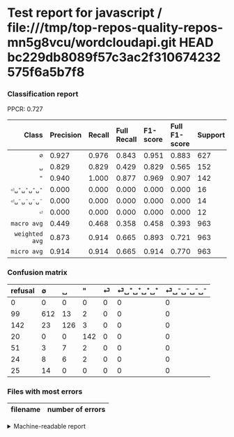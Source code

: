 # Test report for javascript / file:///tmp/top-repos-quality-repos-mn5g8vcu/wordcloudapi.git HEAD bc229db8089f57c3ac2f310674232575f6a5b7f8

### Classification report

PPCR: 0.727

| Class | Precision | Recall | Full Recall | F1-score | Full F1-score | Support | Full Support | PPCR |
|------:|:----------|:-------|:------------|:---------|:---------|:--------|:-------------|:-----|
| `∅` | 0.927| 0.976| 0.843| 0.951| 0.883| 627| 726| 0.864 |
| `␣` | 0.829| 0.829| 0.429| 0.829| 0.565| 152| 294| 0.517 |
| `"` | 0.940| 1.000| 0.877| 0.969| 0.907| 142| 162| 0.877 |
| `⏎␣⁺␣⁺␣⁺␣⁺` | 0.000| 0.000| 0.000| 0.000| 0.000| 16| 40| 0.400 |
| `⏎␣⁻␣⁻␣⁻␣⁻` | 0.000| 0.000| 0.000| 0.000| 0.000| 14| 39| 0.359 |
| `⏎` | 0.000| 0.000| 0.000| 0.000| 0.000| 12| 63| 0.190 |
| `macro avg` | 0.449| 0.468| 0.358| 0.458| 0.393| 963| 1324| 0.727 |
| `weighted avg` | 0.873| 0.914| 0.665| 0.893| 0.721| 963| 1324| 0.727 |
| `micro avg` | 0.914| 0.914| 0.665| 0.914| 0.770| 963| 1324| 0.727 |

### Confusion matrix

|refusal|  ∅| ␣| "| ⏎| ⏎␣⁺␣⁺␣⁺␣⁺| ⏎␣⁻␣⁻␣⁻␣⁻| 
|:---|:---|:---|:---|:---|:---|:---|
|0 |0 |0 |0 |0 |0 |0 |
|99 |612 |13 |2 |0 |0 |0 |
|142 |23 |126 |3 |0 |0 |0 |
|20 |0 |0 |142 |0 |0 |0 |
|51 |3 |7 |2 |0 |0 |0 |
|24 |8 |6 |2 |0 |0 |0 |
|25 |14 |0 |0 |0 |0 |0 |

### Files with most errors

| filename | number of errors|
|:----:|:-----|

<details>
    <summary>Machine-readable report</summary>
```json
{
  "cl_report": {"\"": {"f1-score": 0.969283276450512, "precision": 0.9403973509933775, "recall": 1.0, "support": 142}, "macro avg": {"f1-score": 0.4582132659867526, "precision": 0.44943624111452624, "recall": 0.4675039872408293, "support": 963}, "micro avg": {"f1-score": 0.913811007268951, "precision": 0.9138110072689511, "recall": 0.9138110072689511, "support": 963}, "weighted avg": {"f1-score": 0.89298641491554, "precision": 0.8732465460447141, "recall": 0.9138110072689511, "support": 963}, "\u2205": {"f1-score": 0.951048951048951, "precision": 0.9272727272727272, "recall": 0.9760765550239234, "support": 627}, "\u23ce": {"f1-score": 0.0, "precision": 0.0, "recall": 0.0, "support": 12}, "\u23ce\u2423\u207a\u2423\u207a\u2423\u207a\u2423\u207a": {"f1-score": 0.0, "precision": 0.0, "recall": 0.0, "support": 16}, "\u23ce\u2423\u207b\u2423\u207b\u2423\u207b\u2423\u207b": {"f1-score": 0.0, "precision": 0.0, "recall": 0.0, "support": 14}, "\u2423": {"f1-score": 0.8289473684210527, "precision": 0.8289473684210527, "recall": 0.8289473684210527, "support": 152}},
  "cl_report_full": {"\"": {"f1-score": 0.9073482428115016, "precision": 0.9403973509933775, "recall": 0.8765432098765432, "support": 162}, "macro avg": {"f1-score": 0.3925812579088414, "precision": 0.44943624111452624, "recall": 0.35801497417659034, "support": 1324}, "micro avg": {"f1-score": 0.769567118495846, "precision": 0.9138110072689511, "recall": 0.6646525679758308, "support": 1324}, "weighted avg": {"f1-score": 0.7207325259868365, "precision": 0.8075943332150428, "recall": 0.6646525679758308, "support": 1324}, "\u2205": {"f1-score": 0.8831168831168832, "precision": 0.9272727272727272, "recall": 0.8429752066115702, "support": 726}, "\u23ce": {"f1-score": 0.0, "precision": 0.0, "recall": 0.0, "support": 63}, "\u23ce\u2423\u207a\u2423\u207a\u2423\u207a\u2423\u207a": {"f1-score": 0.0, "precision": 0.0, "recall": 0.0, "support": 40}, "\u23ce\u2423\u207b\u2423\u207b\u2423\u207b\u2423\u207b": {"f1-score": 0.0, "precision": 0.0, "recall": 0.0, "support": 39}, "\u2423": {"f1-score": 0.5650224215246636, "precision": 0.8289473684210527, "recall": 0.42857142857142855, "support": 294}},
  "ppcr": 0.7273413897280967
}
```
</details>
